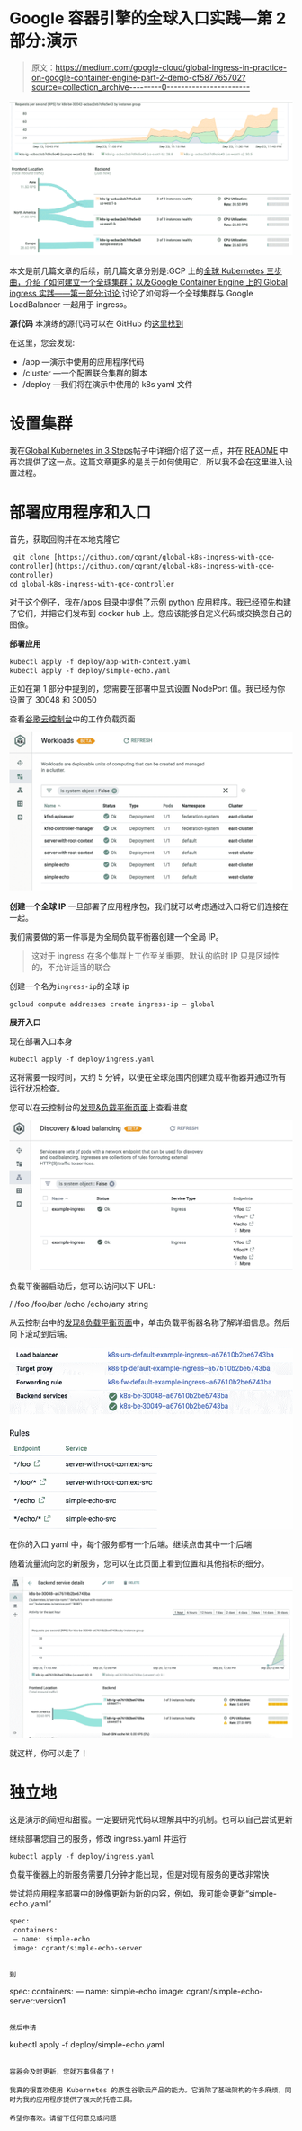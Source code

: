 # Google 容器引擎的全球入口实践—第 2 部分:演示

> 原文：<https://medium.com/google-cloud/global-ingress-in-practice-on-google-container-engine-part-2-demo-cf587765702?source=collection_archive---------0----------------------->

![](img/1048d3d2cf3504b87f5837b165579f73.png)

本文是前几篇文章的后续，前几篇文章分别是:GCP 上的[全球 Kubernetes 三步曲，介绍了如何建立一个全球集群；以及](/google-cloud/global-kubernetes-in-3-steps-on-gcp-8a3585ec8547)[Google Container Engine 上的 Global ingress 实践——第一部分:讨论](/@cgrant/global-ingress-in-practice-on-google-container-engine-part-1-discussion-ccc1e5b27bd0),讨论了如何将一个全球集群与 Google LoadBalancer 一起用于 ingress。

**源代码**
本演练的源代码可以在 GitHub 的[这里找到](https://github.com/cgrant/global-k8s-ingress-with-gce-controller)

在这里，您会发现:
- /app —演示中使用的应用程序代码
- /cluster —一个配置联合集群的脚本
- /deploy —我们将在演示中使用的 k8s yaml 文件

# 设置集群

我在[Global Kubernetes in 3 Steps](/google-cloud/global-kubernetes-in-3-steps-on-gcp-8a3585ec8547)帖子中详细介绍了这一点，并在 [README](https://github.com/cgrant/global-k8s-ingress-with-gce-controller/blob/master/README.md) 中再次提供了这一点。这篇文章更多的是关于如何使用它，所以我不会在这里进入设置过程。

# 部署应用程序和入口

首先，获取回购并在本地克隆它

```
 git clone [https://github.com/cgrant/global-k8s-ingress-with-gce-controller](https://github.com/cgrant/global-k8s-ingress-with-gce-controller)
cd global-k8s-ingress-with-gce-controller 
```

对于这个例子，我在/apps 目录中提供了示例 python 应用程序。我已经预先构建了它们，并把它们发布到 docker hub 上。您应该能够自定义代码或交换您自己的图像。

**部署应用**

```
kubectl apply -f deploy/app-with-context.yaml
kubectl apply -f deploy/simple-echo.yaml
```

正如在第 1 部分中提到的，您需要在部署中显式设置 NodePort 值。我已经为你设置了 30048 和 30050

查看[谷歌云控制台](https://console.cloud.google.com/kubernetes/workload)中的工作负载页面

![](img/69ccf7ba06283cc1cb761dd36825960a.png)

**创建一个全球 IP**
一旦部署了应用程序包，我们就可以考虑通过入口将它们连接在一起。

我们需要做的第一件事是为全局负载平衡器创建一个全局 IP。

> 这对于 ingress 在多个集群上工作至关重要。默认的临时 IP 只是区域性的，不允许适当的联合

创建一个名为`ingress-ip`的全球 ip

```
gcloud compute addresses create ingress-ip — global
```

**展开入口**

现在部署入口本身

```
kubectl apply -f deploy/ingress.yaml
```

这将需要一段时间，大约 5 分钟，以便在全球范围内创建负载平衡器并通过所有运行状况检查。

您可以在云控制台的[发现&负载平衡页面](https://console.cloud.google.com/kubernetes/discovery)上查看进度

![](img/df113f28613d946ce8a8f5f04ea26f54.png)

负载平衡器启动后，您可以访问以下 URL:

/
/foo
/foo/bar
/echo
/echo/any string

从云控制台中的[发现&负载平衡页面](https://console.cloud.google.com/kubernetes/discovery)中，单击负载平衡器名称了解详细信息。然后向下滚动到后端。

![](img/99d285f66970e975ebea8d625ebf9fff.png)

在你的入口 yaml 中，每个服务都有一个后端。继续点击其中一个后端

随着流量流向您的新服务，您可以在此页面上看到位置和其他指标的细分。

![](img/28d903b94609645e6e49f36a48020902.png)

就这样，你可以走了！

# 独立地

这是演示的简短和甜蜜。一定要研究代码以理解其中的机制。也可以自己尝试更新

继续部署您自己的服务，修改 ingress.yaml 并运行

```
kubectl apply -f deploy/ingress.yaml
```

负载平衡器上的新服务需要几分钟才能出现，但是对现有服务的更改非常快

尝试将应用程序部署中的映像更新为新的内容，例如，我可能会更新“simple-echo.yaml”

```
spec:
 containers:
 — name: simple-echo
 image: cgrant/simple-echo-server
```
```

到

```
spec:
 containers:
 — name: simple-echo
 image: cgrant/simple-echo-server:version1 
```

然后申请

```
kubectl apply -f deploy/simple-echo.yaml
```

容器会及时更新，您就万事俱备了！

我真的很喜欢使用 Kubernetes 的原生谷歌云产品的能力。它消除了基础架构的许多麻烦，同时为我的应用程序提供了强大的托管工具。

希望你喜欢。请留下任何意见或问题